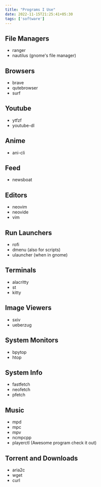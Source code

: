 ```yaml
---
title: "Programs I Use"
date: 2022-11-15T21:25:41+05:30
tags: ['software']
---
```


## File Managers
+ ranger
+ nautilus (gnome's file manager)

## Browsers
+ brave
+ qutebrowser
+ surf

## Youtube
+ ytfzf
+ youtube-dl

## Anime
+ ani-cli

## Feed
+ newsboat

## Editors
+ neovim
+ neovide
+ vim

## Run Launchers
+ rofi
+ dmenu (also for scripts)
+ ulauncher (when in gnome)

## Terminals
+ alacritty
+ st 
+ kitty

## Image Viewers
+ sxiv
+ ueberzug

## System Monitors
+ bpytop
+ htop

## System Info
+ fastfetch
+ neofetch
+ pfetch

## Music
+ mpd
+ mpc
+ mpv
+ ncmpcpp
+ playerctl (Awesome program check it out)

## Torrent and Downloads
+ aria2c
+ wget
+ curl

